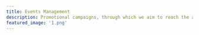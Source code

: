 ```yaml
---
title: Events Management
description: Promotional campaigns, through which we aim to reach the aspirations of our customers.
featured_image: '1.png'
---
```

